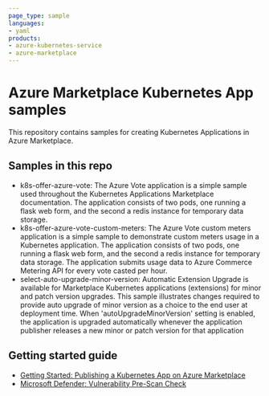 ```yaml
---
page_type: sample
languages:
- yaml
products:
- azure-kubernetes-service
- azure-marketplace
---
```


# Azure Marketplace Kubernetes App samples

This repository contains samples for creating Kubernetes Applications in Azure Marketplace.

## Samples in this repo

- k8s-offer-azure-vote: The Azure Vote application is a simple sample used throughout the Kubernetes Applications Marketplace documentation. The application consists of two pods, one running a flask web form, and the second a redis instance for temporary data storage.
- k8s-offer-azure-vote-custom-meters: The Azure Vote custom meters application is a simple sample to demonstrate custom meters usage in a Kubernetes application. The application consists of two pods, one running a flask web form, and the second a redis instance for temporary data storage. The application submits usage data to Azure Commerce Metering API for every vote casted per hour.
- select-auto-upgrade-minor-version: Automatic Extension Upgrade is available for Marketplace Kubernetes applications (extensions) for minor and patch version upgrades. This sample illustrates changes required to provide auto upgrade of minor version as a choice to the end user at deployment time. When 'autoUpgradeMinorVersion' setting is enabled, the application is upgraded automatically whenever the application publisher releases a new minor or patch version for that application

## Getting started guide

- [Getting Started: Publishing a Kubernetes App on Azure Marketplace](getting-started/GettingStarted.md)
- [Microsoft Defender: Vulnerability Pre-Scan Check](getting-started/Vulnerability-Scan.md)
